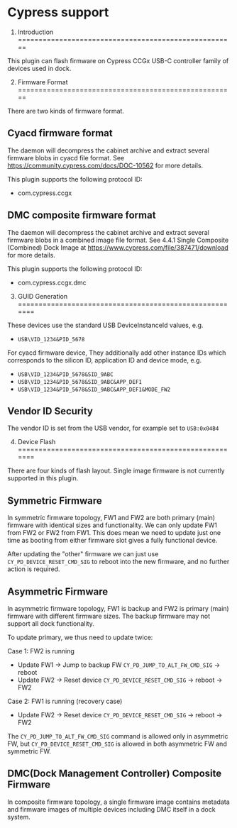 Cypress support
===============

1. Introduction
=====================================================

This plugin can flash firmware on Cypress CCGx USB-C controller family of
devices used in dock.

2. Firmware Format
=====================================================

There are two kinds of firmware format.

Cyacd firmware format
-----------------------------

The daemon will decompress the cabinet archive and extract several firmware
blobs in cyacd file format. See https://community.cypress.com/docs/DOC-10562
for more details.

This plugin supports the following protocol ID:

 * com.cypress.ccgx
 
DMC composite firmware format
--------------------------------------------

The daemon will decompress the cabinet archive and extract several firmware
blobs in a combined image file format. See 4.4.1 Single Composite
(Combined) Dock Image at https://www.cypress.com/file/387471/download
for more details.

This plugin supports the following protocol ID:

 * com.cypress.ccgx.dmc

3. GUID Generation
=======================================================

These devices use the standard USB DeviceInstanceId values, e.g.

* `USB\VID_1234&PID_5678`

For cyacd firmware device,
They additionally add other instance IDs which corresponds to the silicon ID,
application ID and device mode, e.g.

* `USB\VID_1234&PID_5678&SID_9ABC`
* `USB\VID_1234&PID_5678&SID_9ABC&APP_DEF1`
* `USB\VID_1234&PID_5678&SID_9ABC&APP_DEF1&MODE_FW2`

Vendor ID Security
-------------------------

The vendor ID is set from the USB vendor, for example set to `USB:0x04B4`

4. Device Flash
=======================================================

There are four kinds of flash layout. Single image firmware is not currently
supported in this plugin.

Symmetric Firmware
----------------------------

In symmetric firmware topology, FW1 and FW2 are both primary (main) firmware
with identical sizes and functionality. We can only update FW1 from FW2 or FW2
from FW1. This does mean we need to update just one time as booting from either
firmware slot gives a fully functional device.

After updating the "other" firmware we can just use `CY_PD_DEVICE_RESET_CMD_SIG`
to reboot into the new firmware, and no further action is required.

Asymmetric Firmware
-----------------------------

In asymmetric firmware topology, FW1 is backup and FW2 is primary (main)
firmware with different firmware sizes. The backup firmware may not support all
dock functionality.

To update primary, we thus need to update twice:

Case 1: FW2 is running

 * Update FW1 -> Jump to backup FW `CY_PD_JUMP_TO_ALT_FW_CMD_SIG` -> reboot
 * Update FW2 -> Reset device `CY_PD_DEVICE_RESET_CMD_SIG` -> reboot -> FW2

Case 2: FW1 is running (recovery case)

 * Update FW2 ->  Reset device `CY_PD_DEVICE_RESET_CMD_SIG` -> reboot -> FW2

The `CY_PD_JUMP_TO_ALT_FW_CMD_SIG` command is allowed only in asymmetric FW, but
`CY_PD_DEVICE_RESET_CMD_SIG` is allowed in both asymmetric FW and symmetric FW.


DMC(Dock Management Controller) Composite Firmware
-----------------------------------------------------------------------------

In composite firmware topology, a single firmware image contains metadata and
firmware images of multiple devices including DMC itself in a dock system.



